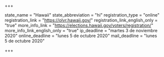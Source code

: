 +++

state_name = "Hawaii"
state_abbreviation = "hi"
registration_type = "online"
registration_link = "https://olvr.hawaii.gov/"
registration_link_english_only = "true"
more_info_link = "https://elections.hawaii.gov/voters/registration/"
more_info_link_english_only = "true"
ip_deadline = "martes 3 de noviembre 2020"
online_deadline = "lunes 5 de octubre 2020"
mail_deadline = "lunes 5 de octubre 2020"

+++